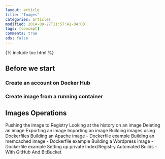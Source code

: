 ```yaml
---
layout: article
title: "Images"
categories: articles
modified: 2014-08-27T11:57:41-04:00
tags: [concept]
comments: true
ads: false
---
```


{% include toc.html %}

## Before we start

### Create an account on Docker Hub

### Create image from a running container

## Images Operations

Pushing the image to Registry
Looking at the history on an image
Deleting an image
Exporting an image
Importing an image
Building images using Dockerfiles
Building an Apache image  - Dockerfile example
Building an memcached image  - Dockerfile example
Building a Wordpress image  - Dockerfile example
Setting up private Index/Registry
Automated Builds  - With GitHub And BitBucket

###

###

###

###

###

###

###

###

###

###

###

###  
